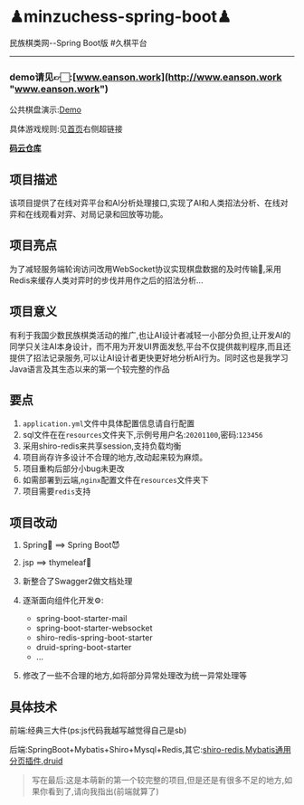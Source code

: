 # ♟minzuchess-spring-boot♟
民族棋类网--Spring Boot版   #久棋平台

---
### demo请见👉🏻:[www.eanson.work](http://www.eanson.work "www.eanson.work")
公共棋盘演示:[Demo](http://www.eanson.work/chess?n_t=1586511476075&ex=f96d4f00b2b34a2f86bca3f896ace743&ex2=f0d885aa015a46708898e61f6d632079&code=Demo)

具体游戏规则:见[首页](http://www.eanson.work)右侧超链接

**[码云仓库](https://gitee.com/eanson/minzuchess-spring-boot)**
## 项目描述
该项目提供了在线对弈平台和AI分析处理接口,实现了AI和人类招法分析、在线对弈和在线观看对弈、对局记录和回放等功能。
## 项目亮点
为了减轻服务端轮询访问改用WebSocket协议实现棋盘数据的及时传输🚀,采用Redis来缓存人类对弈时的步伐并用作之后的招法分析...
## 项目意义
有利于我国少数民族棋类活动的推广,也让AI设计者减轻一小部分负担,让开发AI的同学只关注AI本身设计，而不用为开发UI界面发愁,平台不仅提供裁判程序,而且还提供了招法记录服务,可以让AI设计者更快更好地分析AI行为。同时这也是我学习Java语言及其生态以来的第一个较完整的作品

## 要点
1. ```application.yml```文件中具体配置信息请自行配置
2. sql文件在在`resources`文件夹下,示例号用户名:`20201100`,密码:`123456`
3. 采用shiro-redis来共享session,支持负载均衡
4. 项目尚存许多设计不合理的地方,改动起来较为麻烦。
5. 项目重构后部分小bug未更改
6. 如需部署到云端,`nginx`配置文件在`resources`文件夹下
7. 项目需要`redis`支持

## 项目改动
1. Spring👿 ==> Spring Boot😈
2. jsp ==> thymeleaf🧐
2. 新整合了Swagger2做文档处理
3. 逐渐面向组件化开发⚙:
   * spring-boot-starter-mail
   * spring-boot-starter-websocket
   * shiro-redis-spring-boot-starter
   * druid-spring-boot-starter
   * ...
   
4. 修改了一些不合理的地方,如将部分异常处理改为统一异常处理等
## 具体技术

前端:经典三大件(ps:js代码我越写越觉得自己是sb)

后端:SpringBoot+Mybatis+Shiro+Mysql+Redis,其它:[shiro-redis](https://github.com/alexxiyang/shiro-redis),[Mybatis通用分页插件](https://github.com/pagehelper/Mybatis-PageHelper),[druid](https://github.com/alibaba/druid)

> 写在最后:这是本萌新的第一个较完整的项目,但是还是有很多不足的地方,如果你看到了,请向我指出(前端就算了)
